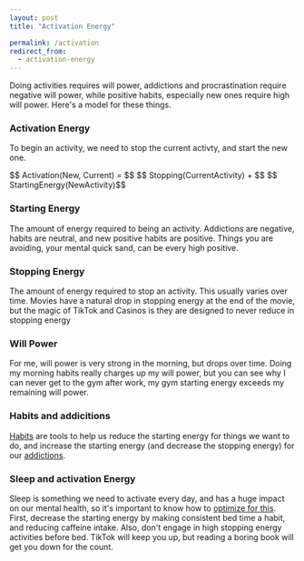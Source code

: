 ```yaml
---
layout: post
title: "Activation Energy"

permalink: /activation
redirect_from:
  - activation-energy
---
```


Doing activities requires will power, addictions and procrastination require negative will power, while positive habits, especially new ones require high will power. Here's a model for these things.

<script src="https://cdnjs.cloudflare.com/ajax/libs/Chart.js/3.6.2/chart.min.js" integrity="sha512-tMabqarPtykgDtdtSqCL3uLVM0gS1ZkUAVhRFu1vSEFgvB73niFQWJuvviDyBGBH22Lcau4rHB5p2K2T0Xvr6Q==" crossorigin="anonymous" referrerpolicy="no-referrer"></script>
<script src="https://cdnjs.cloudflare.com/ajax/libs/chartjs-plugin-annotation/1.2.1/chartjs-plugin-annotation.min.js" integrity="sha512-ooJBPaW5ClG2gzDFT6KIKVeA8Pcie6InrV/gFP+RH6P2hrCJNVjaggZrxT/CeBakKwOlSUwHEwMCa5iny0uJtw==" crossorigin="anonymous" referrerpolicy="no-referrer"></script>

### Activation Energy

To begin an activity, we need to stop the current activty, and start the new one.

<p>
$$ Activation(New, Current) = $$
$$  Stopping(CurrentActivity) +  $$
$$ StartingEnergy(NewActivity)$$
</p>

### Starting Energy

The amount of energy required to being an activity. Addictions are negative, habits are neutral, and new positive habits are positive. Things you are avoiding, your mental quick sand, can be every high positive.

<canvas id="chart-starting-energy"></canvas>

<script>
defer (()=>  {
const ctx = "chart-starting-energy"
const myChart = new Chart(ctx, {
    type: 'bar',
    data: {
        labels: ['TikTok','Going to Work' ,  'Existing Habit', 'Meditating',  'Thing being avoided', ],
        datasets: [{
            label:"",
            data: [-50, -10, 5, 20, 80 ],
            backgroundColor: [
                'rgba(255, 99, 132, 0.2)',
                'rgba(54, 162, 235, 0.2)',
                'rgba(255, 206, 86, 0.2)',
            ],
        }]
    },
    options: {
        plugins: {
            autocolors:true,
            legend: {
                display: false
            },
            title: {
                display: true,
                text: 'Starting Energy By Activity'
       }
        },

        scales: {
                y: {
                    beginAtZero: true
                }
            }
    }

});
console.log(ctx,myChart)
})
</script>

### Stopping Energy

The amount of energy required to stop an activity. This usually varies over time. Movies have a natural drop in stopping energy at the end of the movie, but the magic of TikTok and Casinos is they are designed to never reduce in stopping energy

<canvas id="chart-stopping-over-time"></canvas>

<script>
defer(() => {
  const ctx = "chart-stopping-over-time";

const myChart = new Chart(ctx, {
"type": "line",
"data": {
"labels": ["00h30", "01h00", "01h30", "02h00", "02h30"],
"datasets": [
{
"label": "TikTok",
"data": [40, 30, 28, 27, 26],
"borderColor": "lightpink",
      tension: 0.4,
},
{
"label": "Movie",
"data": [35, 40, 40, 35, 10],
"borderColor": "lightgreen",
      tension: 0.4,
},
]
},
"options": {
"plugins": {
"title": {
"display": true,
"text": "Stopping Energy over time in hours"
},
},

      "scales": {
        "y": {
          "beginAtZero": true
        }
      },
      "elements": {
        "point": {
          "radius": 0
        }
      }
    }

});
console.log(ctx, myChart);
})
</script>

### Will Power

For me, will power is very strong in the morning, but drops over time. Doing my morning habits really charges up my will power, but you can see why I can never get to the gym after work, my gym starting energy exceeds my remaining will power.

<canvas id="chart-willpower-over-time"></canvas>

<script>
defer(() => {
  const ctx = "chart-willpower-over-time";
  annotations = {
    /*
        line1:{
            // Indicates the type of annotation
            type: 'line',
            ymin: 80,
            ymax: 80,
            borderColor: 'rgb(255, 99, 132)',
            borderWidth: 2,
        }
*/
    "l1": {
      // Indicates the type of annotation
      "type": "label",
      "xValue": 2.5,
      "yValue": 50,
      "content": ["Why I never go to the", " gym after work"]
    },
    "l2": {
      // Indicates the type of annotation
      "type": "point",
      "xValue": 2.5,
      "yValue": 35,
      "backgroundColor": "rgb(0, 128, 0)",
      "label": {
        "enabled": true,
        "content": "I wish I was here"
      }
    },
    "vline": {
      "type": "line",
        borderDash: [6, 6],
      "value": 40,
      scaleID:"y",
      "label": {
        "enabled": true,
        "content": "Gym Starting Energy"
      }
    }
  };

const myChart = new Chart(ctx, {
"type": "line",
"data": {
"labels": ["5:00", "8:00", "15:00", "20:00"],
"datasets": [
{
"label": "Default",
"data": [80, 70, 20, 10],
"borderColor": "rgba(0, 155, 132, 0.2)",
tension: 0.4,
},
{
"label": "With Morning Habits",
"data": [80, 90, 30, 15],
tension:0.4,
"borderColor": "rgba(255, 99, 132, 0.2)"
}
]
},
"options": {
"plugins": {
"title": {
"display": true,
"text": "Will Power over Time"
},
"annotation": {
"annotations": annotations
}
},

      "scales": {
        "y": {
          "beginAtZero": true
        }
      },
      "elements": {
        "point": {
          "radius": 0
        }
      }
    }

});
console.log(ctx, myChart);
})
</script>

### Habits and addicitions

[Habits](/habits) are tools to help us reduce the starting energy for things we want to do, and increase the starting energy (and decrease the stopping energy) for our [addictions](/addiction).

### Sleep and activation Energy

Sleep is something we need to activate every day, and has a huge impact on our mental health, so it's important to know how to [optimize for this](/insomnia). First, decrease the starting energy by making consistent bed time a habit, and reducing caffeine intake. Also, don't engage in high stopping energy activities before bed. TikTok will keep you up, but reading a boring book will get you down for the count.
